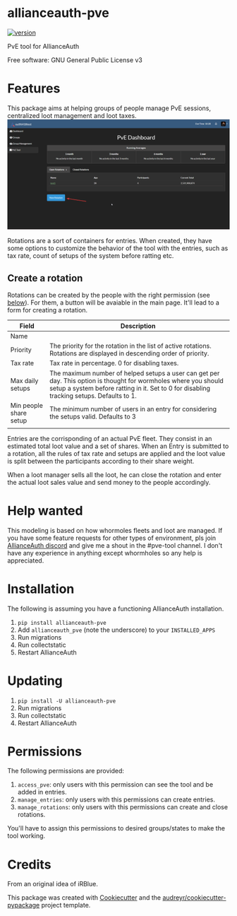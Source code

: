 # allianceauth-pve

[![version](https://img.shields.io/pypi/v/allianceauth_pve.svg)](https://pypi.python.org/pypi/allianceauth_pve)


PvE tool for AllianceAuth


Free software: GNU General Public License v3

Features
========

This package aims at helping groups of people manage PvE sessions, centralized loot management and loot taxes.
![test](./images/new_rotation.png)

Rotations are a sort of containers for entries. When created, they have some options to customize the behavior of the tool with the entries, such as tax rate, count of setups of the system before ratting etc.

Create a rotation
-----------------

Rotations can be created by the people with the right permission (see [below](#permissions)). For them, a button will be avaiable in the main page. It'll lead to a form for creating a rotation.

| Field                  | Description                                                                                                                                                                                                   |
| ---------------------- | ------------------------------------------------------------------------------------------------------------------------------------------------------------------------------------------------------------- |
| Name                   |                                                                                                                                                                                                               |
| Priority               | The priority for the rotation in the list of active rotations. Rotations are displayed in descending order of priority.                                                                                       |
| Tax rate               | Tax rate in percentage. 0 for disabling taxes.                                                                                                                                                                |
| Max daily setups       | The maximum number of helped setups a user can get per day. This option is thought for wormholes where you should setup a system before ratting in it. Set to 0 for disabling tracking setups. Defaults to 1. |
| Min people share setup | The minimum number of users in an entry for considering the setups valid. Defaults to 3                                                                                                                       |
|                        |


Entries are the corrisponding of an actual PvE fleet. They consist in an estimated total loot value and a set of shares.
When an Entry is submitted to a rotation, all the rules of tax rate and setups are applied and the loot value is split between the participants according to their share weight.

When a loot manager sells all the loot, he can close the rotation and enter the actual loot sales value and send money to the people accordingly.

Help wanted
===========

This modeling is based on how whormoles fleets and loot are managed. If you have some feature requests for other types of environment, pls join [AllianceAuth discord](https://discord.gg/fjnHAmk) and give me a shout in the #pve-tool channel. I don't have any experience in anything except whormholes so any help is appreciated.

Installation
============

The following is assuming you have a functioning AllianceAuth installation.

1. `pip install allianceauth-pve`
2. Add `allianceauth_pve` (note the underscore) to your `INSTALLED_APPS`
3. Run migrations
4. Run collectstatic
5. Restart AllianceAuth


Updating
========

1. `pip install -U allianceauth-pve`
2. Run migrations
3. Run collectstatic
4. Restart AllianceAuth

Permissions
===========

The following permissions are provided:
1. `access_pve`: only users with this permission can see the tool and be added in entries.
2. `manage_entries`: only users with this permissions can create entries.
3. `manage_rotations`: only users with this permissions can create and close rotations.

You'll have to assign this permissions to desired groups/states to make the tool working.

Credits
=======

From an original idea of iRBlue.

This package was created with [Cookiecutter](https://github.com/audreyr/cookiecutter) and the [audreyr/cookiecutter-pypackage](https://github.com/audreyr/cookiecutter-pypackage) project template.

